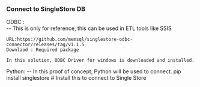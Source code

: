 
### Connect to SingleStore DB ###

ODBC :	
	-- This is only for reference, this can be used in ETL tools like SSIS
	
	URL:https://github.com/memsql/singlestore-odbc-connector/releases/tag/v1.1.5
	Downlaod : Required package

	In this solution, ODBC Driver for windows is downloaded and installed.


Python:
	-- In this proof of concept, Python will be used to connect. 
	pip install singlestore # Install this to connect to Single Store